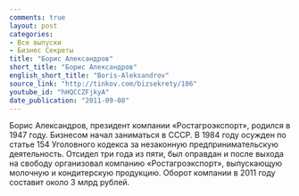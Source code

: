 ```yaml
---
comments: true
layout: post
categories:
- Все выпуски
- Бизнес Секреты
title: "Борис Александров"
short_title: "Борис Александров"
english_short_title: "Boris-Aleksandrov"
source_link: "http://tinkov.com/bizsekrety/106"
youtube_id: "hHQCCZFjkyA"
date_publication: "2011-09-08"
---
```

Борис Александров, президент компании «Ростагроэкспорт», родился в 1947 году. Бизнесом начал заниматься в СССР. В 1984 году осужден по статье 154 Уголовного кодекса за незаконную предпринимательскую деятельность. Отсидел три года из пяти, был оправдан и после выхода на свободу организовал компанию «Ростагроэкспорт», выпускающую молочную и кондитерскую продукцию. Оборот компании в 2011 году составит около 3 млрд рублей.
